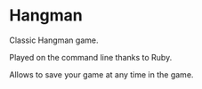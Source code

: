 # Hangman

Classic Hangman game. 

Played on the command line thanks to Ruby.

Allows to save your game at any time in the game.

